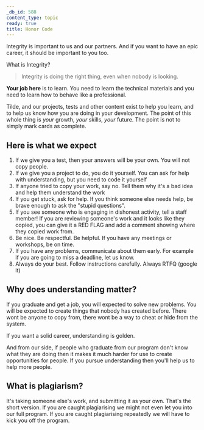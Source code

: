 ```yaml
---
_db_id: 588
content_type: topic
ready: true
title: Honor Code
---
```


Integrity is important to us and our partners. And if you want to have an epic career, it should be important to you too.

What is Integrity?

> Integrity is doing the right thing, even when nobody is looking.

**Your job here** is to learn. You need to learn the technical materials and you need to learn how to behave like a professional.

Tilde, and our projects, tests and other content exist to help you learn, and to help us know how you are doing in your development. The point of this whole thing is _your_ growth, _your_ skills, _your_ future. The point is not to simply mark cards as complete.

## Here is what we expect

1. If we give you a test, then your answers will be your own. You will not copy people.
2. If we give you a project to do, you do it yourself. You can ask for help with understanding, but you need to code it yourself
3. If anyone tried to copy your work, say no. Tell them why it's a bad idea and help them understand the work
4. If you get stuck, ask for help. If you think someone else needs help, be brave enough to ask the "stupid questions".
5. If you see someone who is engaging in dishonest activity, tell a staff member! If you are reviewing someone's work and it looks like they copied, you can give it a RED FLAG and add a comment showing where they copied work from.
6. Be nice. Be respectful. Be helpful. If you have any meetings or workshops, be on time.
7. If you have any problems, communicate about them early. For example if you are going to miss a deadline, let us know.
8. Always do your best. Follow instructions carefully. Always RTFQ (google it)

## Why does understanding matter?

If you graduate and get a job, you will expected to solve new problems. You will be expected to create things that nobody has created before. There wont be anyone to copy from, there wont be a way to cheat or hide from the system.

If you want a solid career, understanding is golden.

And from our side, if people who graduate from our program don't know what they are doing then it makes it much harder for use to create opportunities for people. If you pursue understanding then you'll help us to help more people.

## What is plagiarism?

It's taking someone else's work, and submitting it as your own. That's the short version. If you are caught plagiarising we might not even let you into our full program. If you are caught plagiarising repeatedly we will have to kick you off the program.